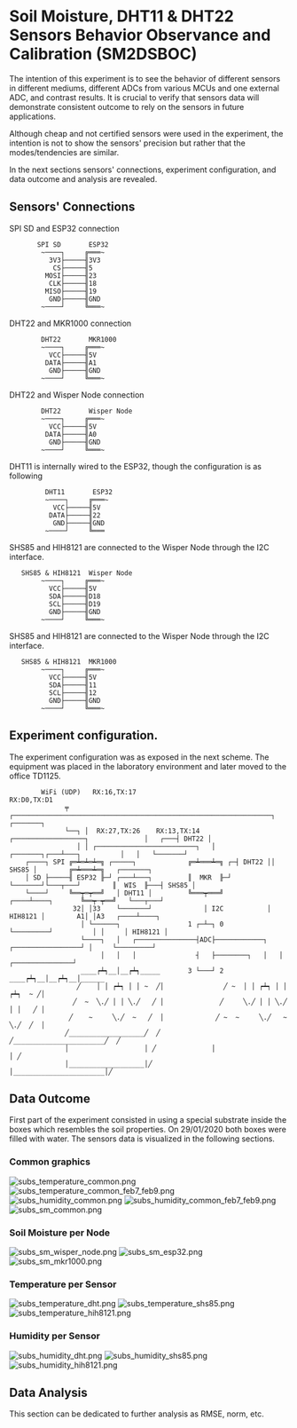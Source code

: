# Soil Moisture, DHT11 & DHT22 Sensors Behavior Observance and Calibration (SM2DSBOC)

The intention of this experiment is to see the behavior of different sensors in different mediums, different ADCs from various MCUs and one external ADC, and contrast results. It is crucial to verify that sensors data will demonstrate consistent outcome to rely on the sensors in future applications.

Although cheap and not certified sensors were used in the experiment, the intention is not to show the sensors' precision but rather that the modes/tendencies are similar.

In the next sections sensors' connections, experiment configuration, and data outcome and analysis are revealed.

## Sensors' Connections  

SPI SD and ESP32 connection

```
       SPI SD       ESP32
        ~────┐     ╔═══~
          3V3├─────╢3V3
           CS├─────╢5
         MOSI├─────╢23
          CLK├─────╢18
         MISO├─────╢19
          GND├─────╢GND
        ~────┘     ╚═══~
```

DHT22 and MKR1000 connection

```
        DHT22       MKR1000
        ~────┐     ╔═══~
          VCC├─────╢5V
         DATA├─────╢A1
          GND├─────╢GND
        ~────┘     ╚═══~
```

DHT22 and Wisper Node connection
```
        DHT22       Wisper Node
        ~────┐     ╔═══~
          VCC├─────╢5V
         DATA├─────╢A0
          GND├─────╢GND
        ~────┘     ╚═══~
```

DHT11 is internally wired to the ESP32, though the configuration is as following
```
         DHT11       ESP32
         ~────┐     ╔═══~
           VCC├─────╢5V
          DATA├─────╢22
           GND├─────╢GND
         ~────┘     ╚═══
```

SHS85 and HIH8121 are connected to the Wisper Node through the I2C interface.
```
   SHS85 & HIH8121  Wisper Node
        ~────┐     ╔═══~
          VCC├─────╢5V
          SDA├─────╢D18
          SCL├─────╢D19
          GND├─────╢GND
        ~────┘     ╚═══~
```

SHS85 and HIH8121 are connected to the Wisper Node through the I2C interface.

```
   SHS85 & HIH8121  MKR1000
        ~────┐     ╔═══~
          VCC├─────╢5V
          SDA├─────╢11
          SCL├─────╢12
          GND├─────╢GND
        ~────┘     ╚═══~
```

## Experiment configuration.

The experiment configuration was as exposed in the next scheme. The equipment was placed in the laboratory environment and later moved to the office TD1125.
```
        WiFi (UDP)   RX:16,TX:17                                  RX:D0,TX:D1
              ╤    ┌─────────────────────────────────────────────────────────────────┐       ┌───────┐
              └──┐ │  RX:27,TX:26    RX:13,TX:14   ┌──────────────────┐              │   ┌───┤ DHT22 │
                 │ │ ┌─────────────────────────┐   │     ┌───────┐┌───┴───┐          │   │   └───────┘
    ┌────┐ SPI ╔═┷═┷═┷═╗ ┌─────┐             ╔═┷═══┷═╗ ┌─┤ DHT22 ││ SHS85 │        ╔═┷═══┷═╗   ┌───────┐         
    │ SD ├─────╢ ESP32 ╟─┘ ┌───┴───┐         ║  MKR  ╟─┘ └───────┘└───┬───┘        ║  WIS  ╟───┤ SHS85 │         
    └────┘     ╚══┯═┯══╝   │ DHT11 │         ╚═══┯═══╝           ┌────┴────┐       ╚══┯─┯══╝   └───┬───┘        
                32│ │33    └───────┘             │ I2C           │ HIH8121 │        A1│ │A3   ┌────┴────┐         
                  │ └──────┐                 1 ┌─┴─┐ 0           └─────────┘          │ │     │ HIH8121 │         
                  └────┐   │   ┌───────────────┤ADC├────────────┐   ┌─────────────────┘ │     └─────────┘           
                       │   │   │               ┤   ├────────┐   │   │   ┌───────────────┘              
                  ____┍┷┑__│__┍┷┑_____       3 └───┘ 2 ____┍┷┑__│__┍┷┑__│______
                 ╱    │ │ ┍┷┑ │ │ ~  ╱│               ╱ ~  │ │ ┍┷┑ │ │ ┍┷┑  ~ ╱│
                ╱  ~  ╲.╱ │ │ ╲.╱   ╱ │              ╱     ╲.╱ │ │ ╲.╱ │ │   ╱ │
               ╱    ~     ╲.╱  ~   ╱  │             ╱ ~  ~     ╲.╱   ~ ╲.╱  ╱  │
              ╱___________________╱  ╱             ╱_______________________╱  ╱
              │                   │ ╱              │                       │ ╱
              │___________________│╱               │_______________________│╱
```

## Data Outcome

First part of the experiment consisted in using a special substrate inside the boxes which resembles the soil properties. On 29/01/2020 both boxes were filled with water. The sensors data is visualized in the following sections.

### Common graphics

![subs_temperature_common.png](https://lorca.act.uji.es/gitlab/vrykov/sm2dsboc/blob/master/graphics/subs_temperature_common.png)
![subs_temperature_common_feb7_feb9.png](https://lorca.act.uji.es/gitlab/vrykov/sm2dsboc/blob/master/graphics/subs_temperature_common_feb7_feb9.png)
![subs_humidity_common.png](https://lorca.act.uji.es/gitlab/vrykov/sm2dsboc/blob/master/graphics/subs_humidity_common.png)
![subs_humidity_common_feb7_feb9.png](https://lorca.act.uji.es/gitlab/vrykov/sm2dsboc/blob/master/graphics/subs_humidity_common_feb7_feb9.png)
![subs_sm_common.png](https://lorca.act.uji.es/gitlab/vrykov/sm2dsboc/blob/master/graphics/subs_sm_common.png)

### Soil Moisture per Node

![subs_sm_wisper_node.png](https://lorca.act.uji.es/gitlab/vrykov/sm2dsboc/blob/master/graphics/subs_sm_wisper_node.png)
![subs_sm_esp32.png](https://lorca.act.uji.es/gitlab/vrykov/sm2dsboc/blob/master/graphics/subs_sm_esp32.png)
![subs_sm_mkr1000.png](https://lorca.act.uji.es/gitlab/vrykov/sm2dsboc/blob/master/graphics/subs_sm_mkr1000.png)

### Temperature per Sensor

![subs_temperature_dht.png](https://lorca.act.uji.es/gitlab/vrykov/sm2dsboc/blob/master/graphics/subs_temperature_dht.png)
![subs_temperature_shs85.png](https://lorca.act.uji.es/gitlab/vrykov/sm2dsboc/blob/master/graphics/subs_temperature_shs85.png)
![subs_temperature_hih8121.png](https://lorca.act.uji.es/gitlab/vrykov/sm2dsboc/blob/master/graphics/subs_temperature_hih8121.png)

### Humidity per Sensor

![subs_humidity_dht.png](https://lorca.act.uji.es/gitlab/vrykov/sm2dsboc/blob/master/graphics/subs_humidity_dht.png)
![subs_humidity_shs85.png](https://lorca.act.uji.es/gitlab/vrykov/sm2dsboc/blob/master/graphics/subs_humidity_shs85.png)
![subs_humidity_hih8121.png](https://lorca.act.uji.es/gitlab/vrykov/sm2dsboc/blob/master/graphics/subs_humidity_hih8121.png)

## Data Analysis

This section can be dedicated to further analysis as RMSE, norm, etc.
